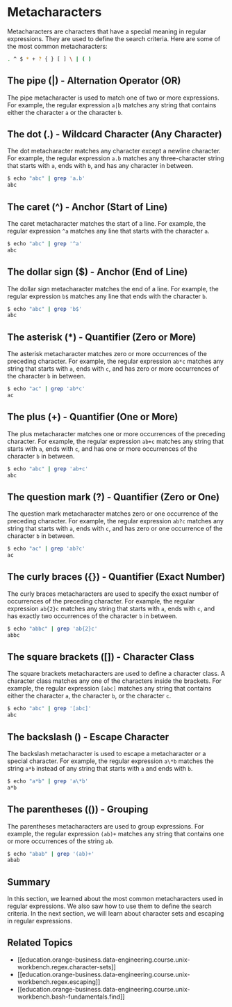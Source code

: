 # Metacharacters

Metacharacters are characters that have a special meaning in regular expressions. They are used to define the search criteria. Here are some of the most common metacharacters:

```bash
. ^ $ * + ? { } [ ] \ | ( )
```

## The pipe (|) - Alternation Operator (OR)

The pipe metacharacter is used to match one of two or more expressions. For example, the regular expression `a|b` matches any string that contains either the character `a` or the character `b`.

## The dot (.) - Wildcard Character (Any Character)

The dot metacharacter matches any character except a newline character. For example, the regular expression `a.b` matches any three-character string that starts with `a`, ends with `b`, and has any character in between.

```bash
$ echo "abc" | grep 'a.b'
abc
```

## The caret (^) - Anchor (Start of Line)

The caret metacharacter matches the start of a line. For example, the regular expression `^a` matches any line that starts with the character `a`.

```bash
$ echo "abc" | grep '^a'
abc
```

## The dollar sign ($) - Anchor (End of Line)

The dollar sign metacharacter matches the end of a line. For example, the regular expression `b$` matches any line that ends with the character `b`.

```bash
$ echo "abc" | grep 'b$'
abc
```

## The asterisk (*) - Quantifier (Zero or More)

The asterisk metacharacter matches zero or more occurrences of the preceding character. For example, the regular expression `ab*c` matches any string that starts with `a`, ends with `c`, and has zero or more occurrences of the character `b` in between.

```bash
$ echo "ac" | grep 'ab*c'
ac
```

## The plus (+) - Quantifier (One or More)

The plus metacharacter matches one or more occurrences of the preceding character. For example, the regular expression `ab+c` matches any string that starts with `a`, ends with `c`, and has one or more occurrences of the character `b` in between.

```bash
$ echo "abc" | grep 'ab+c'
abc
```

## The question mark (?) - Quantifier (Zero or One)

The question mark metacharacter matches zero or one occurrence of the preceding character. For example, the regular expression `ab?c` matches any string that starts with `a`, ends with `c`, and has zero or one occurrence of the character `b` in between.

```bash
$ echo "ac" | grep 'ab?c'
ac
```

## The curly braces ({}) - Quantifier (Exact Number)

The curly braces metacharacters are used to specify the exact number of occurrences of the preceding character. For example, the regular expression `ab{2}c` matches any string that starts with `a`, ends with `c`, and has exactly two occurrences of the character `b` in between.

```bash
$ echo "abbc" | grep 'ab{2}c'
abbc
```

## The square brackets ([]) - Character Class

The square brackets metacharacters are used to define a character class. A character class matches any one of the characters inside the brackets. For example, the regular expression `[abc]` matches any string that contains either the character `a`, the character `b`, or the character `c`.

```bash
$ echo "abc" | grep '[abc]'
abc
```

## The backslash (\) - Escape Character

The backslash metacharacter is used to escape a metacharacter or a special character. For example, the regular expression `a\*b` matches the string `a*b` instead of any string that starts with `a` and ends with `b`.

```bash
$ echo "a*b" | grep 'a\*b'
a*b
```

## The parentheses (()) - Grouping

The parentheses metacharacters are used to group expressions. For example, the regular expression `(ab)+` matches any string that contains one or more occurrences of the string `ab`.

```bash
$ echo "abab" | grep '(ab)+'
abab
```

## Summary

In this section, we learned about the most common metacharacters used in regular expressions. We also saw how to use them to define the search criteria. In the next section, we will learn about character sets and escaping in regular expressions.

## Related Topics

- [[education.orange-business.data-engineering.course.unix-workbench.regex.character-sets]]
- [[education.orange-business.data-engineering.course.unix-workbench.regex.escaping]]
- [[education.orange-business.data-engineering.course.unix-workbench.bash-fundamentals.find]]